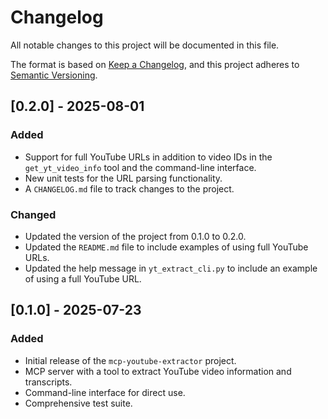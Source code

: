 # Changelog

All notable changes to this project will be documented in this file.

The format is based on [Keep a Changelog](https://keepachangelog.com/en/1.0.0/),
and this project adheres to [Semantic Versioning](https://semver.org/spec/v2.0.0.html).

## [0.2.0] - 2025-08-01

### Added
- Support for full YouTube URLs in addition to video IDs in the `get_yt_video_info` tool and the command-line interface.
- New unit tests for the URL parsing functionality.
- A `CHANGELOG.md` file to track changes to the project.

### Changed
- Updated the version of the project from 0.1.0 to 0.2.0.
- Updated the `README.md` file to include examples of using full YouTube URLs.
- Updated the help message in `yt_extract_cli.py` to include an example of using a full YouTube URL.

## [0.1.0] - 2025-07-23

### Added
- Initial release of the `mcp-youtube-extractor` project.
- MCP server with a tool to extract YouTube video information and transcripts.
- Command-line interface for direct use.
- Comprehensive test suite.

